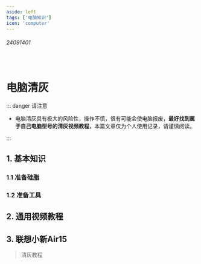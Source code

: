 ```yaml
---
aside: left
tags: ['电脑知识']
icon: 'computer'
---
```

 
###### 24091401

<br/>

# 电脑清灰

::: danger <Badge type='warning'>请注意</Badge>

- 电脑清灰具有极大的风险性，操作不慎，很有可能会使电脑报废，**最好找到属于自己电脑型号的清灰视频教程**，本篇文章仅为个人使用记录，请谨慎阅读。

:::
 
## 1. 基本知识


### 1.1 准备硅脂

### 1.2 准备工具

## 2. 通用视频教程

## 3. 联想小新Air15

> 清灰教程

<zo-video z_src='//player.bilibili.com/player.html?isOutside=true&aid=392631223&bvid=BV1Td4y177MZ&cid=961806152&p=1' />

